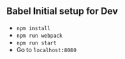  Babel Initial setup for Dev
 ----------------------------
  
  - `npm install`
  - `npm run webpack`
  - `npm run start`
  - Go to `localhost:8080`
